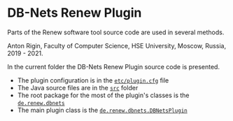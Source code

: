 # DB-Nets Renew Plugin

Parts of the Renew software tool source code are used in several methods.

Anton Rigin, Faculty of Computer Science, HSE University, Moscow, Russia, 2019 - 2021.

In the current folder the DB-Nets Renew Plugin source code is presented.

* The plugin configuration is in the [`etc/plugin.cfg`](etc/plugin.cfg) file
* The Java source files are in the [`src`](src) folder
* The root package for the most of the plugin's classes is the [`de.renew.dbnets`](src/de/renew/dbnets)
* The main plugin class is the [`de.renew.dbnets.DBNetsPlugin`](src/de/renew/dbnets/DBNetsPlugin.java)
